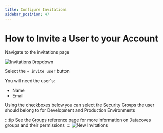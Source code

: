 ```yaml
---
title: Configure Invitations
sidebar_position: 47
---
```

# How to Invite a User to your Account 

Navigate to the invitations page

![Invitations Dropdown](./assets/menu_invitations.gif)

Select the `+ invite user` button 

You will need the user's:

- Name
- Email

Using the checkboxes below you can select the Security Groups the user should belong to for Development and Production Environments

:::tip
See the [Groups](reference/admin-menu/groups.md) reference page for more information on Datacoves groups and their permissions.
:::
![New Invitations](./assets/invitations_create.gif)
